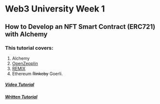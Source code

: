 # Web3 University Week 1

## How to Develop an NFT Smart Contract (ERC721) with Alchemy

### This tutorial covers: 
1. Alchemy 
2. <a href="https://www.openzeppelin.com/">OpenZepplin</a> 
3. <a href="https://remix.ethereum.org/">REMIX</a>
4. Ethereum <s>Rinkeby</s> Goerli.

#####  <a href="https://www.youtube.com/watch?v=veBu03A6ptw">Video Tutorial</a>
##### <a href="https://docs.alchemy.com/docs/how-to-develop-an-nft-smart-contract-erc721-with-alchemy">Written Tutorial</a>